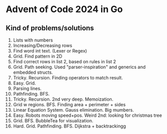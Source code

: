 # Advent of Code 2024 in Go

## Kind of problems/solutions
1. Lists with numbers
2. Increasing/Decreasing rows
3. Find word int text. (Lexer or Regex)
4. Grid. Find pattern in 2D
5. Find correct rows in list 2, based on rules in list 2
6. Grid. Path seeking. Used "parser-inspiration" and generics and embedded structs.
7. Tricky. Recursion. Finding operators to match result.
8. Easy. Grid. 
9. Parsing lines.
10. Pathfinding. BFS.
11. Tricky. Recursion. 2nd very deep. Memoization.
12. Grid w regions. BFS. Finding area + perimeter + sides 
13. Linear Equation System. Gauss elimination. Big mumbers. 
14. Easy. Robots moving speed+pos. Weird 2nd: looking for christmas tree 
15. Grid. BFS. BubbleTea for visualization.
16. Hard. Grid. Pathfinding. BFS. Dijkstra + backtrackingg

